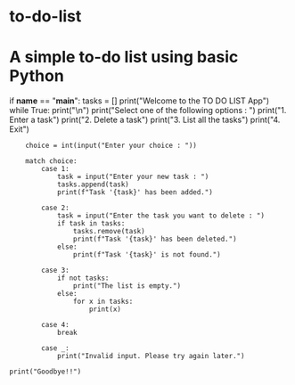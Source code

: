 # to-do-list
# A simple to-do list using basic Python

if __name__ == "__main__":
    tasks = []
    print("Welcome to the TO DO LIST App")
    while True:
        print("\n")
        print("Select one of the following options : ")
        print("1. Enter a task")
        print("2. Delete a task")
        print("3. List all the tasks")
        print("4. Exit")

        choice = int(input("Enter your choice : "))
    
        match choice:
            case 1:
                task = input("Enter your new task : ")
                tasks.append(task)
                print(f"Task '{task}' has been added.")

            case 2:
                task = input("Enter the task you want to delete : ")
                if task in tasks:
                    tasks.remove(task)
                    print(f"Task '{task}' has been deleted.")
                else:
                    print(f"Task '{task}' is not found.")

            case 3:
                if not tasks:
                    print("The list is empty.")
                else:
                    for x in tasks:
                        print(x)

            case 4:
                break
        
            case _:
                print("Invalid input. Please try again later.")

    print("Goodbye!!")


